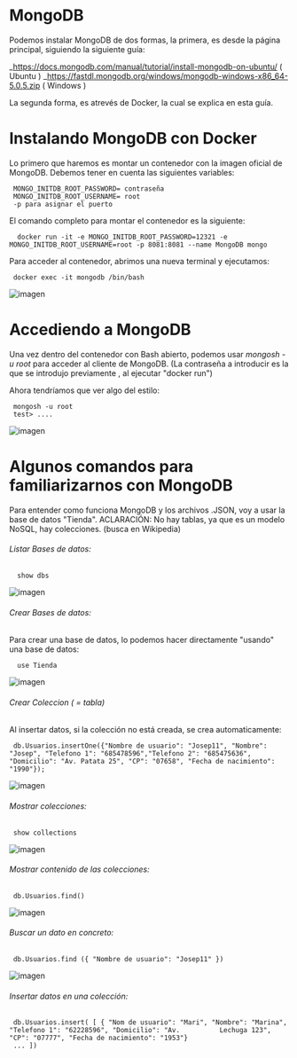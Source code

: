 # MongoDB

Podemos instalar MongoDB de dos formas, la primera, es desde la página principal, siguiendo la siguiente guía: 

_https://docs.mongodb.com/manual/tutorial/install-mongodb-on-ubuntu/ ( Ubuntu )
_https://fastdl.mongodb.org/windows/mongodb-windows-x86_64-5.0.5.zip ( Windows )

La segunda forma, es atrevés de Docker, la cual se explica en esta guía.


# Instalando MongoDB con Docker

Lo primero que haremos es montar un contenedor con la imagen oficial de MongoDB. Debemos tener en cuenta las siguientes variables:


     MONGO_INITDB_ROOT_PASSWORD= contraseña
     MONGO_INITDB_ROOT_USERNAME= root
     -p para asignar el puerto


El comando completo para montar el contenedor es la siguiente:

      docker run -it -e MONGO_INITDB_ROOT_PASSWORD=12321 -e MONGO_INITDB_ROOT_USERNAME=root -p 8081:8081 --name MongoDB mongo


Para acceder al contenedor, abrimos una nueva terminal y ejecutamos: 

     docker exec -it mongodb /bin/bash
     
   ![imagen](https://user-images.githubusercontent.com/80277545/146464397-f0e7c35f-5dd8-4830-8ae5-48a9561bef43.png)

     

# Accediendo a MongoDB

Una vez dentro del contenedor con Bash abierto, podemos usar _mongosh -u root_ para acceder al cliente de MongoDB. (La contraseña a introducir es la que se introdujo previamente , al ejecutar "docker run") 

Ahora tendríamos que ver algo del estilo: 

     mongosh -u root
     test> ....
  ![imagen](https://user-images.githubusercontent.com/80277545/146464477-bc5d297f-f476-4446-ae7f-a54b3f253f52.png)


# Algunos comandos para familiarizarnos con MongoDB

Para entender como funciona MongoDB y los archivos .JSON, voy a usar la base de datos "Tienda".
ACLARACIÓN: No hay tablas, ya que es un modelo NoSQL, hay colecciones. (busca en Wikipedia)


###### Listar Bases de datos:

      show dbs
   ![imagen](https://user-images.githubusercontent.com/80277545/146464531-5e4b1465-4809-4ab8-bc53-7e3f0370b563.png)

     

###### Crear Bases de datos:

 Para crear una base de datos, lo podemos hacer directamente "usando" una base de datos:
 
      use Tienda
   ![imagen](https://user-images.githubusercontent.com/80277545/146464575-ba3572fe-7678-4cc5-98ef-0a521d32a91e.png)

 
###### Crear Coleccion ( = tabla)

Al insertar datos, si la colección no está creada, se crea automaticamente:

     db.Usuarios.insertOne({"Nombre de usuario": "Josep11", "Nombre": "Josep", "Telefono 1": "685478596","Telefono 2": "685475636", "Domicilio": "Av. Patata 25", "CP": "07658", "Fecha de nacimiento": "1990"});
   ![imagen](https://user-images.githubusercontent.com/80277545/146464646-1a0e57ff-b775-4604-99d0-6ba726783f57.png)


###### Mostrar colecciones:

     show collections
   ![imagen](https://user-images.githubusercontent.com/80277545/146464711-b88ae14a-e169-43a7-a209-07f6506c625a.png)

     
 
###### Mostrar contenido de las colecciones:

     db.Usuarios.find()
   ![imagen](https://user-images.githubusercontent.com/80277545/146464758-b8b9c126-d0aa-4a80-aaa2-9f528e122e3c.png)

 
###### Buscar un dato en concreto:

     db.Usuarios.find ({ "Nombre de usuario": "Josep11" })
   ![imagen](https://user-images.githubusercontent.com/80277545/146464813-964bf6a6-12b0-4eb0-ad9c-9921c206871f.png)

     

###### Insertar datos en una colección:

     db.Usuarios.insert( [ { "Nom de usuario": "Mari", "Nombre": "Marina", "Telefono 1": "62228596", "Domicilio": "Av.          Lechuga 123", "CP": "07777", "Fecha de nacimiento": "1953"}
     ... ])
     
     


